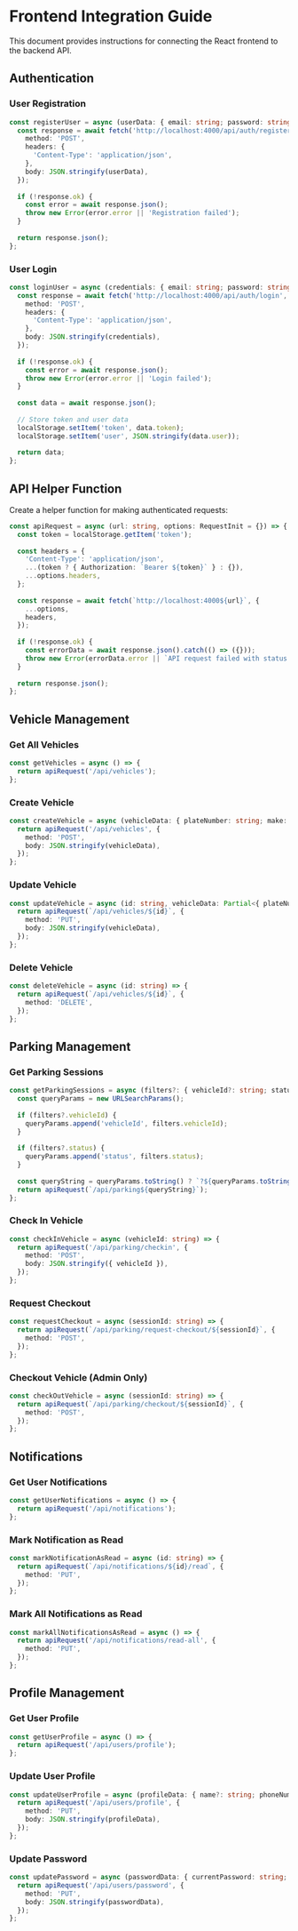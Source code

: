 
# Frontend Integration Guide

This document provides instructions for connecting the React frontend to the backend API.

## Authentication

### User Registration

```typescript
const registerUser = async (userData: { email: string; password: string; name: string; }) => {
  const response = await fetch('http://localhost:4000/api/auth/register', {
    method: 'POST',
    headers: {
      'Content-Type': 'application/json',
    },
    body: JSON.stringify(userData),
  });
  
  if (!response.ok) {
    const error = await response.json();
    throw new Error(error.error || 'Registration failed');
  }
  
  return response.json();
};
```

### User Login

```typescript
const loginUser = async (credentials: { email: string; password: string; }) => {
  const response = await fetch('http://localhost:4000/api/auth/login', {
    method: 'POST',
    headers: {
      'Content-Type': 'application/json',
    },
    body: JSON.stringify(credentials),
  });
  
  if (!response.ok) {
    const error = await response.json();
    throw new Error(error.error || 'Login failed');
  }
  
  const data = await response.json();
  
  // Store token and user data
  localStorage.setItem('token', data.token);
  localStorage.setItem('user', JSON.stringify(data.user));
  
  return data;
};
```

## API Helper Function

Create a helper function for making authenticated requests:

```typescript
const apiRequest = async (url: string, options: RequestInit = {}) => {
  const token = localStorage.getItem('token');
  
  const headers = {
    'Content-Type': 'application/json',
    ...(token ? { Authorization: `Bearer ${token}` } : {}),
    ...options.headers,
  };
  
  const response = await fetch(`http://localhost:4000${url}`, {
    ...options,
    headers,
  });
  
  if (!response.ok) {
    const errorData = await response.json().catch(() => ({}));
    throw new Error(errorData.error || `API request failed with status ${response.status}`);
  }
  
  return response.json();
};
```

## Vehicle Management

### Get All Vehicles

```typescript
const getVehicles = async () => {
  return apiRequest('/api/vehicles');
};
```

### Create Vehicle

```typescript
const createVehicle = async (vehicleData: { plateNumber: string; make: string; model: string; color: string; }) => {
  return apiRequest('/api/vehicles', {
    method: 'POST',
    body: JSON.stringify(vehicleData),
  });
};
```

### Update Vehicle

```typescript
const updateVehicle = async (id: string, vehicleData: Partial<{ plateNumber: string; make: string; model: string; color: string; }>) => {
  return apiRequest(`/api/vehicles/${id}`, {
    method: 'PUT',
    body: JSON.stringify(vehicleData),
  });
};
```

### Delete Vehicle

```typescript
const deleteVehicle = async (id: string) => {
  return apiRequest(`/api/vehicles/${id}`, {
    method: 'DELETE',
  });
};
```

## Parking Management

### Get Parking Sessions

```typescript
const getParkingSessions = async (filters?: { vehicleId?: string; status?: 'ACTIVE' | 'COMPLETED' | 'PENDING_PAYMENT'; }) => {
  const queryParams = new URLSearchParams();
  
  if (filters?.vehicleId) {
    queryParams.append('vehicleId', filters.vehicleId);
  }
  
  if (filters?.status) {
    queryParams.append('status', filters.status);
  }
  
  const queryString = queryParams.toString() ? `?${queryParams.toString()}` : '';
  return apiRequest(`/api/parking${queryString}`);
};
```

### Check In Vehicle

```typescript
const checkInVehicle = async (vehicleId: string) => {
  return apiRequest('/api/parking/checkin', {
    method: 'POST',
    body: JSON.stringify({ vehicleId }),
  });
};
```

### Request Checkout

```typescript
const requestCheckout = async (sessionId: string) => {
  return apiRequest(`/api/parking/request-checkout/${sessionId}`, {
    method: 'POST',
  });
};
```

### Checkout Vehicle (Admin Only)

```typescript
const checkOutVehicle = async (sessionId: string) => {
  return apiRequest(`/api/parking/checkout/${sessionId}`, {
    method: 'POST',
  });
};
```

## Notifications

### Get User Notifications

```typescript
const getUserNotifications = async () => {
  return apiRequest('/api/notifications');
};
```

### Mark Notification as Read

```typescript
const markNotificationAsRead = async (id: string) => {
  return apiRequest(`/api/notifications/${id}/read`, {
    method: 'PUT',
  });
};
```

### Mark All Notifications as Read

```typescript
const markAllNotificationsAsRead = async () => {
  return apiRequest('/api/notifications/read-all', {
    method: 'PUT',
  });
};
```

## Profile Management

### Get User Profile

```typescript
const getUserProfile = async () => {
  return apiRequest('/api/users/profile');
};
```

### Update User Profile

```typescript
const updateUserProfile = async (profileData: { name?: string; phoneNumber?: string; }) => {
  return apiRequest('/api/users/profile', {
    method: 'PUT',
    body: JSON.stringify(profileData),
  });
};
```

### Update Password

```typescript
const updatePassword = async (passwordData: { currentPassword: string; newPassword: string; }) => {
  return apiRequest('/api/users/password', {
    method: 'PUT',
    body: JSON.stringify(passwordData),
  });
};
```

